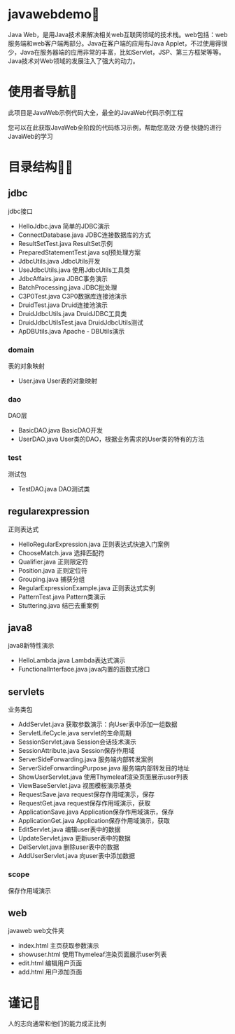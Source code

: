 # javawebdemo🎈
Java Web，是用Java技术来解决相关web互联网领域的技术栈。web包括：web服务端和web客户端两部分。Java在客户端的应用有Java Applet，不过使用得很少，Java在服务器端的应用非常的丰富，比如Servlet，JSP、第三方框架等等。Java技术对Web领域的发展注入了强大的动力。

# 使用者导航🚀

此项目是JavaWeb示例代码大全，最全的JavaWeb代码示例工程

您可以在此获取JavaWeb全阶段的代码练习示例，帮助您高效·方便·快捷的进行JavaWeb的学习

# 目录结构🐱‍🚀

## jdbc
jdbc接口
- HelloJdbc.java 简单的JDBC演示
- ConnectDatabase.java JDBC连接数据库的方式
- ResultSetTest.java ResultSet示例
- PreparedStatementTest.java sql预处理方案
- JdbcUtils.java JdbcUtils开发
- UseJdbcUtils.java 使用JdbcUtils工具类
- JdbcAffairs.java JDBC事务演示
- BatchProcessing.java JDBC批处理
- C3P0Test.java C3P0数据库连接池演示
- DruidTest.java Druid连接池演示
- DruidJdbcUtils.java DruidJDBC工具类
- DruidJdbcUtilsTest.java DruidJdbcUtils测试
- ApDBUtils.java Apache - DBUtils演示

### domain
表的对象映射
- User.java User表的对象映射

### dao
DAO层
- BasicDAO.java BasicDAO开发
- UserDAO.java User类的DAO，根据业务需求的User类的特有的方法


### test
测试包
- TestDAO.java DAO测试类

## regularexpression
正则表达式
- HelloRegularExpression.java 正则表达式快速入门案例
- ChooseMatch.java 选择匹配符
- Qualifier.java 正则限定符
- Position.java 正则定位符
- Grouping.java 捕获分组
- RegularExpressionExample.java 正则表达式实例
- PatternTest.java Pattern类演示
- Stuttering.java 结巴去重案例

## java8
java8新特性演示

- HelloLambda.java Lambda表达式演示
- FunctionalInterface.java java内置的函数式接口


## servlets
业务类包
- AddServlet.java 获取参数演示：向User表中添加一组数据
- ServletLifeCycle.java servlet的生命周期
- SessionServlet.java Session会话技术演示
- SessionAttribute.java Session保存作用域
- ServerSideForwarding.java 服务端内部转发案例
- ServerSideForwardingPurpose.java 服务端内部转发目的地址
- ShowUserServlet.java 使用Thymeleaf渲染页面展示user列表
- ViewBaseServlet.java 视图模板演示基类
- RequestSave.java request保存作用域演示，保存
- RequestGet.java request保存作用域演示，获取
- ApplicationSave.java Application保存作用域演示，保存
- ApplicationGet.java Application保存作用域演示，获取
- EditServlet.java 编辑user表中的数据
- UpdateServlet.java 更新user表中的数据
- DelServlet.java 删除user表中的数据
- AddUserServlet.java 向user表中添加数据



### scope
保存作用域演示




## web
javaweb web文件夹
- index.html 主页获取参数演示
- showuser.html 使用Thymeleaf渲染页面展示user列表
- edit.html 编辑用户页面
- add.html 用户添加页面






# 谨记👨

人的志向通常和他们的能力成正比例
